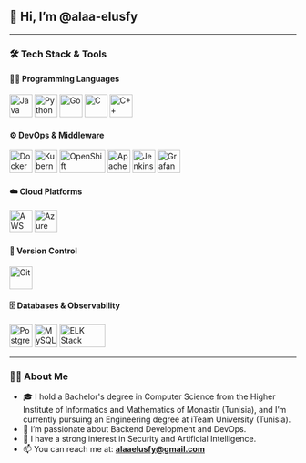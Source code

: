 ## 👋 Hi, I’m @alaa-elusfy

---

### 🛠️ Tech Stack & Tools

#### 👨‍💻 Programming Languages
<p align="left">
  <img src="https://cdn.jsdelivr.net/gh/devicons/devicon/icons/java/java-original.svg" alt="Java" width="40" height="40"/>
  <img src="https://cdn.jsdelivr.net/gh/devicons/devicon/icons/python/python-original.svg" alt="Python" width="40" height="40"/>
  <img src="https://cdn.jsdelivr.net/gh/devicons/devicon/icons/go/go-original.svg" alt="Go" width="40" height="40"/>
  <img src="https://cdn.jsdelivr.net/gh/devicons/devicon/icons/c/c-original.svg" alt="C" width="40" height="40"/>
  <img src="https://cdn.jsdelivr.net/gh/devicons/devicon/icons/cplusplus/cplusplus-original.svg" alt="C++" width="40" height="40"/>
</p>

#### ⚙️ DevOps & Middleware
<p align="left">
  <img src="https://cdn.jsdelivr.net/gh/devicons/devicon/icons/docker/docker-original.svg" alt="Docker" width="40" height="40"/>
  <img src="https://cdn.jsdelivr.net/gh/devicons/devicon/icons/kubernetes/kubernetes-plain.svg" alt="Kubernetes" width="40" height="40"/>
  <img src="https://www.svgrepo.com/show/354143/openshift.svg" alt="OpenShift" width="80" height="40"/>
  <img src="https://www.svgrepo.com/show/353403/apache-camel.svg" alt="Apache Camel" width="40" height="40"/>
  <img src="https://cdn.jsdelivr.net/gh/devicons/devicon/icons/jenkins/jenkins-original.svg" alt="Jenkins" width="40" height="40"/>
  <img src="https://upload.wikimedia.org/wikipedia/commons/3/3b/Grafana_icon.svg" alt="Grafana" width="40" height="40"/>
</p>

#### ☁️ Cloud Platforms
<p align="left">
  <img src="https://www.svgrepo.com/show/376356/aws.svg" alt="AWS" width="40" height="40"/>
  <img src="https://cdn.jsdelivr.net/gh/devicons/devicon/icons/azure/azure-original.svg" alt="Azure" width="40" height="40"/>
</p>

#### 🔧 Version Control
<p align="left">
  <img src="https://cdn.jsdelivr.net/gh/devicons/devicon/icons/git/git-original.svg" alt="Git" width="40" height="40"/>
</p>

#### 🗄️ Databases & Observability
<p align="left">
  <img src="https://cdn.jsdelivr.net/gh/devicons/devicon/icons/postgresql/postgresql-original.svg" alt="PostgreSQL" width="40" height="40"/>
  <img src="https://cdn.jsdelivr.net/gh/devicons/devicon/icons/mysql/mysql-original.svg" alt="MySQL" width="40" height="40"/>
  <img src="https://cdn.worldvectorlogo.com/logos/elastic-stack.svg" alt="ELK Stack" width="80" height="40"/>
</p>

---

### 🧑‍🎓 About Me

- 🎓 I hold a Bachelor's degree in Computer Science from the Higher Institute of Informatics and Mathematics of Monastir (Tunisia), and I’m currently pursuing an Engineering degree at iTeam University (Tunisia).
- 👀 I’m passionate about Backend Development and DevOps.
- 🌱 I have a strong interest in Security and Artificial Intelligence.
- 📫 You can reach me at: **alaaelusfy@gmail.com**
